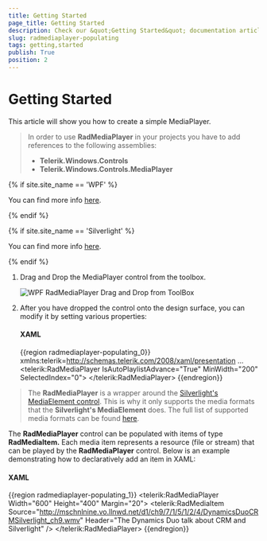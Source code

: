 ```yaml
---
title: Getting Started
page_title: Getting Started
description: Check our &quot;Getting Started&quot; documentation article for the RadMediaPlayer {{ site.framework_name }} control.
slug: radmediaplayer-populating
tags: getting,started
publish: True
position: 2
---
```


# Getting Started

This article will show you how to create a simple MediaPlayer.

> In order to use __RadMediaPlayer__ in your projects you have to add references to the following assemblies: 
>	- __Telerik.Windows.Controls__
>	- __Telerik.Windows.Controls.MediaPlayer__

{% if site.site_name == 'WPF' %}

You can find more info [here](http://www.telerik.com/help/wpf/installation-installing-controls-dependencies-wpf.html).

{% endif %}

{% if site.site_name == 'Silverlight' %}

You can find more info [here](http://www.telerik.com/help/silverlight/installation-installing-controls-dependencies.html).

{% endif %}

1. Drag and Drop the MediaPlayer control from the toolbox. 

	![WPF RadMediaPlayer Drag and Drop from ToolBox](images/RadMedia1.gif)

2. After you have dropped the control onto the design surface, you can modify it by setting various properties:
	#### __XAML__

	{{region radmediaplayer-populating_0}}
		xmlns:telerik=http://schemas.telerik.com/2008/xaml/presentation
		...
		<telerik:RadMediaPlayer IsAutoPlaylistAdvance="True" MinWidth="200" SelectedIndex="0">
		</telerik:RadMediaPlayer>
	{{endregion}}
	
>The __RadMediaPlayer__ is a wrapper around the [Silverlight's MediaElement control](http://msdn.microsoft.com/en-us/library/system.windows.controls.mediaelement%28VS.95%29.aspx). This is why it only supports the media formats that the __Silverlight's MediaElement__ does. The full list of supported media formats can be found [here](http://msdn.microsoft.com/en-us/library/cc189080%28VS.95%29.aspx).		

The __RadMediaPlayer__ control can be populated with items of type __RadMediaItem.__ Each media item represents a resource (file or stream) that can be played by the __RadMediaPlayer__ control. Below is an example demonstrating how to declaratively add an item in XAML:

#### __XAML__

{{region radmediaplayer-populating_1}}
	<telerik:RadMediaPlayer Width="600" Height="400" Margin="20">
		<telerik:RadMediaItem 
			Source="http://mschnlnine.vo.llnwd.net/d1/ch9/7/1/5/1/2/4/DynamicsDuoCRMSilverlight_ch9.wmv"
			Header="The Dynamics Duo talk about CRM and Silverlight" />
	</telerik:RadMediaPlayer>
{{endregion}}